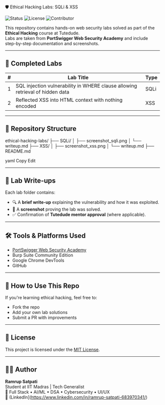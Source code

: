  🛡️ Ethical Hacking Labs: SQLi & XSS

![Status](https://img.shields.io/badge/Status-Completed-green)
![License](https://img.shields.io/badge/License-MIT-blue)
![Contributor](https://img.shields.io/badge/Maintainer-Ramrup_Satpati-brightgreen)

This repository contains hands-on web security labs solved as part of the **Ethical Hacking** course at Tutedude.  
Labs are taken from **PortSwigger Web Security Academy** and include step-by-step documentation and screenshots.

---

## 🧪 Completed Labs

| # | Lab Title | Type |
|---|-----------|------|
| 1 | SQL injection vulnerability in WHERE clause allowing retrieval of hidden data | SQLi |
| 2 | Reflected XSS into HTML context with nothing encoded | XSS |

---

## 📁 Repository Structure

ethical-hacking-labs/
├── SQLi/
│ ├── screenshot_sqli.png
│ └── writeup.md
├── XSS/
│ ├── screenshot_xss.png
│ └── writeup.md
├── README.md

yaml
Copy
Edit

---

## 📝 Lab Write-ups

Each lab folder contains:
- 🔍 A **brief write-up** explaining the vulnerability and how it was exploited.
- 📸 A **screenshot** proving the lab was solved.
- ✅ Confirmation of **Tutedude mentor approval** (where applicable).

---

## 🛠️ Tools & Platforms Used

- [PortSwigger Web Security Academy](https://portswigger.net/web-security)
- Burp Suite Community Edition
- Google Chrome DevTools
- GitHub

---

## 🚀 How to Use This Repo

If you're learning ethical hacking, feel free to:
- Fork the repo
- Add your own lab solutions
- Submit a PR with improvements

---

## 📜 License

This project is licensed under the [MIT License](LICENSE).

---

## 🙋‍♂️ Author

**Ramrup Satpati**  
Student at IIT Madras | Tech Generalist  
💼 Full Stack • AI/ML • DSA • Cybersecurity • UI/UX  
🔗 (LinkedIn](https://www.linkedin.com/in/ramrup-satpati-683970341/)
